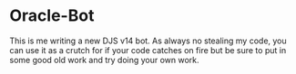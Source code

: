 # Oracle-Bot

This is me writing a new DJS v14 bot.
As always no stealing my code, you can use it as a crutch for if your code catches on fire but be sure to put in some good old work and try doing your own work.

